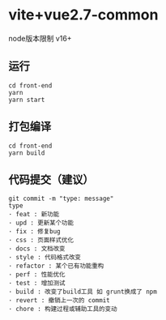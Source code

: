 # vite+vue2.7-common
node版本限制 v16+
## 运行
```base
cd front-end
yarn 
yarn start
```
## 打包编译
```
cd front-end
yarn build
```

## 代码提交（建议）
```
git commit -m "type: message"
type
· feat : 新功能
· upd : 更新某个功能
· fix : 修复bug
· css : 页面样式优化
· docs : 文档改变
· style : 代码格式改变
· refactor : 某个已有功能重构
· perf : 性能优化
· test : 增加测试
· build : 改变了build工具 如 grunt换成了 npm
· revert : 撤销上一次的 commit
· chore : 构建过程或辅助工具的变动
```